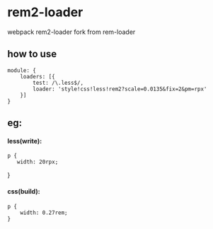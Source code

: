 # rem2-loader
webpack rem2-loader
fork from rem-loader

## how to use
    module: {
        loaders: [{
            test: /\.less$/,
            loader: 'style!css!less!rem2?scale=0.0135&fix=2&pm=rpx'
        }]
    }
## eg:
#### less(write):
    p {
       width: 20rpx;
   }

#### css(build):

    p {
        width: 0.27rem;
    }
